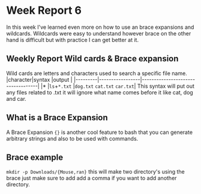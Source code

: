 # Week Report 6
In this week I've learned even more on how to use an brace expansions and wildcards. Wildcards were easy to understand however brace on the other hand is difficult but with practice I can get better at it.

## Weekly Report Wild cards & Brace expansion
Wild cards are letters and characters used to search a specific file name.
|character|syntax           |output                             |
|---------|-----------------|-----------------------------------|
|*        |``ls``+``*.txt`` |``dog.txt`` ``cat.txt`` ``car.txt``|
This syntax will put out any files related to .txt it will ignore what name comes before it like cat, dog and car.

## What is a Brace Expansion
A Brace Expansion ``{}`` is another cool feature to bash that you can generate arbitrary strings and also to be used with commands.

## Brace example
``mkdir -p Downloads/{Mouse,ran}`` this will make two directory's using the brace just make sure to add add a comma if you want to add another directory.